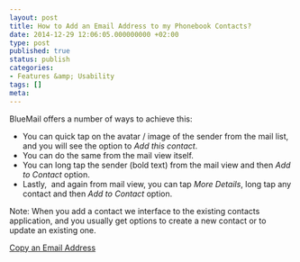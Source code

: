```yaml
---
layout: post
title: How to Add an Email Address to my Phonebook Contacts?
date: 2014-12-29 12:06:05.000000000 +02:00
type: post
published: true
status: publish
categories:
- Features &amp; Usability
tags: []
meta:
---
```


BlueMail offers a number of ways to achieve this:

* You can quick tap on the avatar / image of the sender from the mail list, and you will see the option to *Add this contact*.
* You can do the same from the mail view itself.
* You can long tap the sender (bold text) from the mail view and then *Add to Contact* option.
* Lastly,  and again from mail view, you can tap *More Details*, long tap any contact and then *Add to Contact* option.

Note: When you add a contact we interface to the existing contacts application, and you usually get options to create a new contact or to update an existing one.

[Copy an Email Address](/copy-email-address/)